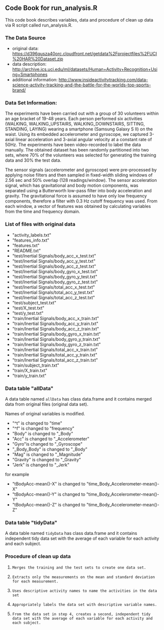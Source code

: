 ## Code Book for run_analysis.R

This code book describes variables, data and procedure of clean up data via R script called run_analysis.R.

### The Data Source
- original data: https://d396qusza40orc.cloudfront.net/getdata%2Fprojectfiles%2FUCI%20HAR%20Dataset.zip
- data description: http://archive.ics.uci.edu/ml/datasets/Human+Activity+Recognition+Using+Smartphones
- additional information: http://www.insideactivitytracking.com/data-science-activity-tracking-and-the-battle-for-the-worlds-top-sports-brand/

### Data Set Information:

The experiments have been carried out with a group of 30 volunteers within an age bracket of 19-48 years. Each person performed six activities (WALKING, WALKING_UPSTAIRS, WALKING_DOWNSTAIRS, SITTING, STANDING, LAYING) wearing a smartphone (Samsung Galaxy S II) on the waist. Using its embedded accelerometer and gyroscope, we captured 3-axial linear acceleration and 3-axial angular velocity at a constant rate of 50Hz. The experiments have been video-recorded to label the data manually. The obtained dataset has been randomly partitioned into two sets, where 70% of the volunteers was selected for generating the training data and 30% the test data.

The sensor signals (accelerometer and gyroscope) were pre-processed by applying noise filters and then sampled in fixed-width sliding windows of 2.56 sec and 50% overlap (128 readings/window). The sensor acceleration signal, which has gravitational and body motion components, was separated using a Butterworth low-pass filter into body acceleration and gravity. The gravitational force is assumed to have only low frequency components, therefore a filter with 0.3 Hz cutoff frequency was used. From each window, a vector of features was obtained by calculating variables from the time and frequency domain.

### List of files with original data
- "activity_labels.txt"
- "features_info.txt"                           
- "features.txt"                                 
- "README.txt"                                  
- "test/Inertial Signals/body_acc_x_test.txt"   
- "test/Inertial Signals/body_acc_y_test.txt"   
- "test/Inertial Signals/body_acc_z_test.txt"   
- "test/Inertial Signals/body_gyro_x_test.txt"  
- "test/Inertial Signals/body_gyro_y_test.txt"  
- "test/Inertial Signals/body_gyro_z_test.txt"  
- "test/Inertial Signals/total_acc_x_test.txt"  
- "test/Inertial Signals/total_acc_y_test.txt"  
- "test/Inertial Signals/total_acc_z_test.txt"   
- "test/subject_test.txt"                       
- "test/X_test.txt"                             
- "test/y_test.txt"                             
- "train/Inertial Signals/body_acc_x_train.txt"
- "train/Inertial Signals/body_acc_y_train.txt" 
- "train/Inertial Signals/body_acc_z_train.txt" 
- "train/Inertial Signals/body_gyro_x_train.txt"
- "train/Inertial Signals/body_gyro_y_train.txt"
- "train/Inertial Signals/body_gyro_z_train.txt"
- "train/Inertial Signals/total_acc_x_train.txt"
- "train/Inertial Signals/total_acc_y_train.txt"
- "train/Inertial Signals/total_acc_z_train.txt"
- "train/subject_train.txt"                     
- "train/X_train.txt"                           
- "train/y_train.txt"

### Data table "allData"

A data table named `allData` has class data.frame and it contains merged data from original files (original data set).

Names of original variables is modified.
- "^t" is changed to "time"
- "^f" is changed to  "frequency"
- "Body" is changed to  "_Body"
- "Acc" is changed to "_Accelerometer"
- "Gyro"is changed to  "_Gyroscope"
- "_Body_Body" is changed to  "_Body"
- "Mag" is changed to  "_Magnitude"
- "Gravity" is changed to  "_Gravity"
- "Jerk" is changed to  "_Jerk"

for example
- "tBodyAcc-mean()-X" is changed to "time_Body_Accelerometer-mean()-X"                  
- "tBodyAcc-mean()-Y" is changed to "time_Body_Accelerometer-mean()-Y"          
- "tBodyAcc-mean()-Z" is changed to "time_Body_Accelerometer-mean()-Z"

### Data table "tidyData"
A data table named `tidyData` has class data.frame and it contains independent tidy data set with the average of each variable for each activity and each subject.

### Procedure of clean up data
1.     Merges the training and the test sets to create one data set.
2.     Extracts only the measurements on the mean and standard deviation for each measurement. 
3.     Uses descriptive activity names to name the activities in the data set
4.     Appropriately labels the data set with descriptive variable names. 
5.     From the data set in step 4, creates a second, independent tidy data set with the average of each variable for each activity and each subject.
